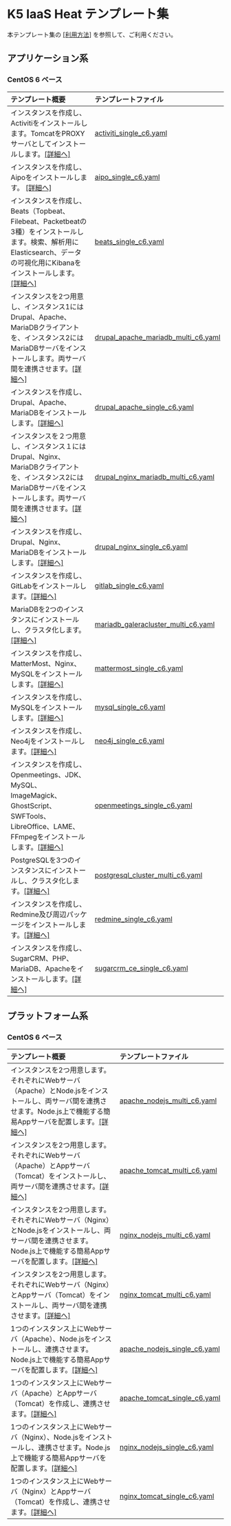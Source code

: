 # K5 IaaS Heat テンプレート集

本テンプレート集の [\[利用方法\]](usage.md) を参照して、ご利用ください。

## アプリケーション系

### CentOS 6 ベース

| テンプレート概要 | テンプレートファイル |
| :--------------- | :------------------- |
| インスタンスを作成し、Activitiをインストールします。TomcatをPROXYサーバとしてインストールします。[[詳細へ]](applications/activiti_single_c6.md) | [activiti_single_c6.yaml](applications/activiti_single_c6.yaml) |
| インスタンスを作成し、Aipoをインストールします。 [[詳細へ]](applications/aipo_single_c6.md) | [aipo_single_c6.yaml](applications/aipo_single_c6.yaml) |
| インスタンスを作成し、Beats（Topbeat、Filebeat、Packetbeatの3種）をインストールします。検索、解析用にElasticsearch、データの可視化用にKibanaをインストールします。[[詳細へ]](applications/beats_single_c6.md) | [beats_single_c6.yaml](applications/beats_single_c6.yaml) |
| インスタンスを2つ用意し、インスタンス1にはDrupal、Apache、MariaDBクライアントを、インスタンス2にはMariaDBサーバをインストールします。両サーバ間を連携させます。[[詳細へ]](applications/drupal_apache_mariadb_multi_c6.md) | [drupal_apache_mariadb_multi_c6.yaml](applications/drupal_apache_mariadb_multi_c6.yaml) |
| インスタンスを作成し、Drupal、Apache、MariaDBをインストールします。[[詳細へ]](applications/drupal_apache_single_c6.md) | [drupal_apache_single_c6.yaml](applications/drupal_apache_single_c6.yaml) |
| インスタンスを２つ用意し、インスタンス１にはDrupal、Nginx、MariaDBクライアントを、インスタンス2にはMariaDBサーバをインストールします。両サーバ間を連携させます。[[詳細へ]](applications/drupal_nginx_mariadb_multi_c6.md) | [drupal_nginx_mariadb_multi_c6.yaml](applications/drupal_nginx_mariadb_multi_c6.yaml) |
| インスタンスを作成し、Drupal、Nginx、MariaDBをインストールします。[[詳細へ]](applications/drupal_nginx_single_c6.md) | [drupal_nginx_single_c6.yaml](applications/drupal_nginx_single_c6.yaml) |
| インスタンスを作成し、GitLabをインストールします。[[詳細へ]](applications/gitlab_single_c6.md) | [gitlab_single_c6.yaml](applications/gitlab_single_c6.yaml) |
| MariaDBを2つのインスタンスにインストールし、クラスタ化します。[[詳細へ]](applications/mariadb_galeracluster_multi_c6.md) | [mariadb_galeracluster_multi_c6.yaml](applications/mariadb_galeracluster_multi_c6.yaml) |
| インスタンスを作成し、MatterMost、Nginx、MySQLをインストールします。[[詳細へ]](applications/mattermost_single_c6.md) | [mattermost_single_c6.yaml](applications/mattermost_single_c6.yaml) |
| インスタンスを作成し、MySQLをインストールします。[[詳細へ]](applications/mysql_single_c6.md) | [mysql_single_c6.yaml](applications/mysql_single_c6.yaml) |
| インスタンスを作成し、Neo4jをインストールします。[[詳細へ]](applications/neo4j_single_c6.md) | [neo4j_single_c6.yaml](applications/neo4j_single_c6.yaml) |
| インスタンスを作成し、Openmeetings、JDK、MySQL、ImageMagick、GhostScript、SWFTools、LibreOffice、LAME、FFmpegをインストールします。[[詳細へ]](applications/openmeetings_single_c6.md) | [openmeetings_single_c6.yaml](applications/openmeetings_single_c6.yaml) |
| PostgreSQLを3つのインスタンスにインストールし、クラスタ化します。[[詳細へ]](applications/postgresql_cluster_multi_c6.md) | [postgresql_cluster_multi_c6.yaml](applications/postgresql_cluster_multi_c6.yaml) |
| インスタンスを作成し、Redmine及び周辺パッケージをインストールします。[[詳細へ]](applications/redmine_single_c6.md) | [redmine_single_c6.yaml](applications/redmine_single_c6.yaml) |
| インスタンスを作成し、SugarCRM、PHP、MariaDB、Apacheをインストールします。[[詳細へ]](applications/sugarcrm_ce_single_c6.md) | [sugarcrm_ce_single_c6.yaml](applications/sugarcrm_ce_single_c6.yaml) |

## プラットフォーム系

### CentOS 6 ベース

| テンプレート概要 | テンプレートファイル |
| :--------------- | :------------------- |
| インスタンスを2つ用意します。それぞれにWebサーバ（Apache）とNode.jsをインストールし、両サーバ間を連携させます。Node.js上で機能する簡易Appサーバを配置します。[[詳細へ]](platforms/apache_nodejs_multi_c6.md) | [apache_nodejs_multi_c6.yaml](platforms/apache_nodejs_multi_c6.yaml) |
| インスタンスを2つ用意します。それぞれにWebサーバ（Apache）とAppサーバ（Tomcat）をインストールし、両サーバ間を連携させます。[[詳細へ]](platforms/apache_tomcat_multi_c6.md) | [apache_tomcat_multi_c6.yaml](platforms/apache_tomcat_multi_c6.yaml) |
| インスタンスを2つ用意します。それぞれにWebサーバ（Nginx）とNode.jsをインストールし、両サーバ間を連携させます。Node.js上で機能する簡易Appサーバを配置します。[[詳細へ]](platforms/nginx_nodejs_multi_c6.md) | [nginx_nodejs_multi_c6.yaml](platforms/nginx_nodejs_multi_c6.yaml) |
| インスタンスを2つ用意します。それぞれにWebサーバ（Nginx）とAppサーバ（Tomcat）をインストールし、両サーバ間を連携させます。[[詳細へ]](platforms/nginx_tomcat_multi_c6.md) | [nginx_tomcat_multi_c6.yaml](platforms/nginx_tomcat_multi_c6.yaml) |
| 1つのインスタンス上にWebサーバ（Apache）、Node.jsをインストールし、連携させます。Node.js上で機能する簡易Appサーバを配置します。[[詳細へ]](platforms/apache_nodejs_single_c6.md) | [apache_nodejs_single_c6.yaml](platforms/apache_nodejs_single_c6.yaml) |
| 1つのインスタンス上にWebサーバ（Apache）とAppサーバ（Tomcat）を作成し、連携させます。[[詳細へ]](platforms/apache_tomcat_single_c6.md) | [apache_tomcat_single_c6.yaml](platforms/apache_tomcat_single_c6.yaml) |
| 1つのインスタンス上にWebサーバ（Nginx）、Node.jsをインストールし、連携させます。Node.js上で機能する簡易Appサーバを配置します。[[詳細へ]](platforms/nginx_nodejs_single_c6.md) | [nginx_nodejs_single_c6.yaml](platforms/nginx_nodejs_single_c6.yaml) |
| 1つのインスタンス上にWebサーバ（Nginx）とAppサーバ（Tomcat）を作成し、連携させます。[[詳細へ]](platforms/nginx_tomcat_single_c6.md) | [nginx_tomcat_single_c6.yaml](platforms/nginx_tomcat_single_c6.yaml) |
